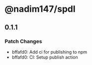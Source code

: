 # @nadim147/spdl

## 0.1.1

### Patch Changes

-   bffafd0: Add ci for publishing to npm
-   bffafd0: CI: Setup publish action
